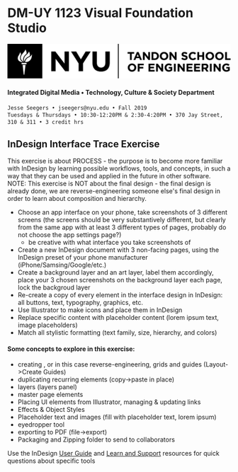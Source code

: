 # DM-UY 1123 Visual Foundation Studio

![NYU](nyu_soe_logo.png)

#### Integrated Digital Media • Technology, Culture & Society Department 

```
Jesse Seegers • jseegers@nyu.edu • Fall 2019 
Tuesdays & Thursdays • 10:30-12:20PM & 2:30-4:20PM • 370 Jay Street, 310 & 311 • 3 credit hrs
```
## InDesign Interface Trace Exercise

This exercise is about PROCESS - the purpose is to become more familiar with InDesign by learning possible workflows, tools, and concepts, in such a way that they can be used and applied in the future in other software. NOTE: This exercise is NOT about the final design - the final design is already done, we are reverse-engineering someone else's final design in order to learn about composition and hierarchy.

- Choose an app interface on your phone, take screenshots of 3 different screens (the screens should be very substantively different, but clearly from the same app with at least 3 different types of pages, probably do not choose the app settings page?)
  - be creative with what interface you take screenshots of
- Create a new InDesign document with 3 non-facing pages, using the InDesign preset of your phone manufacturer (iPhone/Samsing/Google/etc.)
- Create a background layer and an art layer, label them accordingly, place your 3 chosen screenshots on the background layer each page, lock the backgroud layer
- Re-create a copy of every element in the interface design in InDesign: all buttons, text, typography, graphics, etc.
- Use Illustrator to make icons and place them in InDesign
- Replace specific content with placeholder content (lorem ipsum text, image placeholders)
- Match all stylistic formatting (text family, size, hierarchy, and colors)

#### Some concepts to explore in this exercise:

- creating , or in this case reverse-engineering, grids and guides (Layout->Create Guides)
- duplicating recurring elements (copy->paste in place)
- layers (layers panel)
- master page elements
- Placing UI elements from Illustrator, managing & updating links
- Effects & Object Styles
- Placeholder text and images (fill with placeholder text, lorem ipsum)
- eyedropper tool
- exporting to PDF (file->export)
- Packaging and Zipping folder to send to collaborators



Use the InDesign [User Guide](https://helpx.adobe.com/indesign/user-guide.html) and [Learn and Support](https://helpx.adobe.com/support/indesign.html) resources for quick questions about specific tools